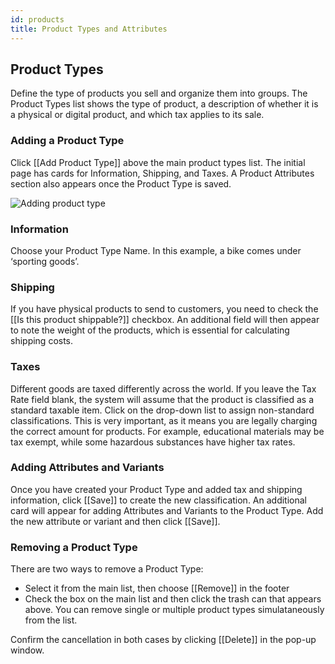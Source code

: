 ```yaml
---
id: products
title: Product Types and Attributes
---
```


## Product Types

Define the type of products you sell and organize them into groups. The Product Types list shows the type of product, a description of whether it is a physical or digital product, and which tax applies to its sale.


### Adding a Product Type

Click [[Add&nbsp;Product&nbsp;Type]] above the main product types list. The initial page has cards for Information, Shipping, and Taxes. A Product Attributes section also appears once the Product Type is saved.

![Adding product type](/assets/dashboard-config/2.png)


### Information

Choose your Product Type Name. In this example, a bike comes under ‘sporting goods’.


### Shipping

If you have physical products to send to customers, you need to check the [[Is&nbsp;this&nbsp;product&nbsp;shippable?]] checkbox. An additional field will then appear to note the weight of the products, which is essential for calculating shipping costs.


### Taxes

Different goods are taxed differently across the world. If you leave the Tax Rate field blank, the system will assume that the product is classified as a standard taxable item. Click on the drop-down list to assign non-standard classifications. This is very important, as it means you are legally charging the correct amount for products. For example, educational materials may be tax exempt, while some hazardous substances have higher tax rates.


### Adding Attributes and Variants

Once you have created your Product Type and added tax and shipping information, click [[Save]] to create the new classification. An additional card will appear for adding Attributes and Variants to the Product Type. Add the new attribute or variant and then click [[Save]]. 


### Removing a Product Type

There are two ways to remove a Product Type:

- Select it from the main list, then choose [[Remove]] in the footer
- Check the box on the main list and then click the trash can that appears above. You can remove single or multiple product types simulataneously from the list.

Confirm the cancellation in both cases by clicking [[Delete]] in the pop-up window.

